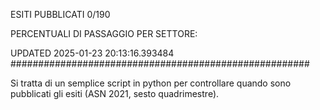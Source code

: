 ESITI PUBBLICATI 0/190 

PERCENTUALI DI PASSAGGIO PER SETTORE:

UPDATED 2025-01-23 20:13:16.393484
###################################################### 

Si tratta di un semplice script in python per controllare quando sono pubblicati gli esiti (ASN 2021, sesto quadrimestre).

